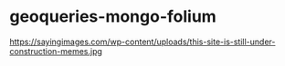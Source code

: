 # geoqueries-mongo-folium

https://sayingimages.com/wp-content/uploads/this-site-is-still-under-construction-memes.jpg
